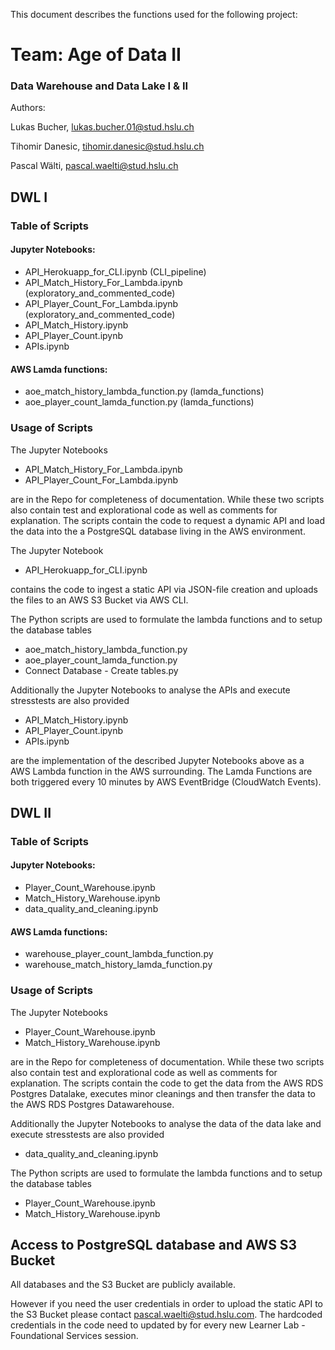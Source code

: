 This document describes the functions used for the following project:

# Team: Age of Data II

### Data Warehouse and Data Lake I & II
	
Authors: 	

Lukas Bucher, 
lukas.bucher.01@stud.hslu.ch

Tihomir Danesic, 
tihomir.danesic@stud.hslu.ch

Pascal Wälti, 
pascal.waelti@stud.hslu.ch

## DWL I

### Table of Scripts
#### Jupyter Notebooks:
- API_Herokuapp_for_CLI.ipynb (CLI_pipeline)
- API_Match_History_For_Lambda.ipynb (exploratory_and_commented_code)
- API_Player_Count_For_Lambda.ipynb (exploratory_and_commented_code)
- API_Match_History.ipynb
- API_Player_Count.ipynb
- APIs.ipynb

#### AWS Lamda functions:
- aoe_match_history_lambda_function.py (lamda_functions)
- aoe_player_count_lamda_function.py (lamda_functions)

### Usage of Scripts

The Jupyter Notebooks

- API_Match_History_For_Lambda.ipynb
- API_Player_Count_For_Lambda.ipynb

are in the Repo for completeness of documentation. While these two scripts also contain test and explorational code as well as comments for explanation. The scripts contain the code to request a dynamic API and load the data into the a PostgreSQL database living in the AWS environment. 

The Jupyter Notebook

- API_Herokuapp_for_CLI.ipynb

contains the code to ingest a static API via JSON-file creation and uploads the files to an AWS S3 Bucket via AWS CLI. 

The Python scripts are used to formulate the lambda functions and to setup the database tables

- aoe_match_history_lambda_function.py
- aoe_player_count_lamda_function.py
- Connect Database - Create tables.py

Additionally the Jupyter Notebooks to analyse the APIs and execute stresstests are also provided

- API_Match_History.ipynb
- API_Player_Count.ipynb
- APIs.ipynb

are the implementation of the described Jupyter Notebooks above as a AWS Lambda function in the AWS surrounding. The Lamda Functions are both triggered every 10 minutes by AWS EventBridge (CloudWatch Events).


## DWL II

### Table of Scripts
#### Jupyter Notebooks:
- Player_Count_Warehouse.ipynb
- Match_History_Warehouse.ipynb
- data_quality_and_cleaning.ipynb

#### AWS Lamda functions:
- warehouse_player_count_lambda_function.py
- warehouse_match_history_lamda_function.py

### Usage of Scripts

The Jupyter Notebooks

- Player_Count_Warehouse.ipynb
- Match_History_Warehouse.ipynb

are in the Repo for completeness of documentation. While these two scripts also contain test and explorational code as well as comments for explanation. The scripts contain the code to get the data from the AWS RDS Postgres Datalake, executes minor cleanings and then transfer the data to the AWS RDS Postgres Datawarehouse. 

Additionally the Jupyter Notebooks to analyse the data of the data lake and execute stresstests are also provided

- data_quality_and_cleaning.ipynb

The Python scripts are used to formulate the lambda functions and to setup the database tables

- Player_Count_Warehouse.ipynb
- Match_History_Warehouse.ipynb

## Access to PostgreSQL database and AWS S3 Bucket

All databases and the S3 Bucket are publicly available.

However if you need the user credentials in order to upload the static API to the S3 Bucket please contact pascal.waelti@stud.hslu.com. The hardcoded credentials in the code need to updated by for every new Learner Lab - Foundational Services session.
